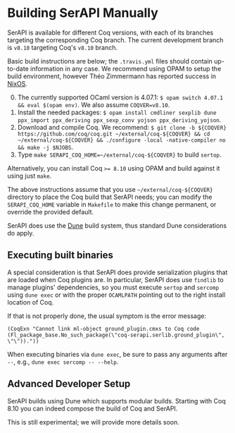 # Building SerAPI Manually

SerAPI is available for different Coq versions, with each of its
branches targeting the corresponding Coq branch. The current
development branch is `v8.10` targeting Coq's `v8.10` branch.

Basic build instructions are below; the `.travis.yml` files should
contain up-to-date information in any case. We recommend using OPAM to
setup the build environment, however Théo Zimmermann has reported
success in [NixOS](https://nixos.org).

0. The currently supported OCaml version is 4.07.1:
   ``$ opam switch 4.07.1 && eval $(opam env)``. We also assume `COQVER=v8.10`.
1. Install the needed packages:
   `$ opam install cmdliner sexplib dune ppx_import ppx_deriving ppx_sexp_conv yojson ppx_deriving_yojson`.
2. Download and compile Coq. We recommend:
   `$ git clone -b ${COQVER} https://github.com/coq/coq.git ~/external/coq-${COQVER} && cd ~/external/coq-${COQVER} && ./configure -local -native-compiler no && make -j $NJOBS`.
3. Type `make SERAPI_COQ_HOME=~/external/coq-${COQVER}` to build `sertop`.

Alternatively, you can install Coq `>= 8.10` using OPAM and build against it using just `make`.

The above instructions assume that you use `~/external/coq-${COQVER}`
directory to place the Coq build that SerAPI needs; you can modify
the `SERAPI_COQ_HOME` variable in `Makefile` to make this change
permanent, or override the provided default.

SerAPI does use the [Dune](https://github.com/ocaml/dune) build system, thus standard Dune considerations do apply.

## Executing built binaries

A special consideration is that SerAPI does provide serialization
plugins that are loaded when Coq plugins are. In particular, SerAPI
does use `findlib` to manage plugins' dependencies, so you must
execute `sertop` and `sercomp` using `dune exec` or with the proper
`OCAMLPATH` pointing out to the right install location of Coq.

If that is not properly done, the usual symptom is the error message:
```
(CoqExn "Cannot link ml-object ground_plugin.cmxs to Coq code (Fl_package_base.No_such_package(\"coq-serapi.serlib.ground_plugin\", \"\"))."))
```
When executing binaries via `dune exec`, be sure to pass any arguments after `--`, e.g., `dune exec sercomp -- --help`.
## Advanced Developer Setup

SerAPI builds using Dune which supports modular builds. Starting with
Coq 8.10 you can indeed compose the build of Coq and SerAPI.

This is still experimental; we will provide more details soon.

